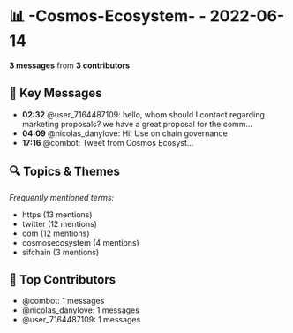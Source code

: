 # 📊 -Cosmos-Ecosystem- - 2022-06-14
**3 messages** from **3 contributors**

## 💬 Key Messages
- **02:32** @user_7164487109: hello, whom should I contact regarding marketing proposals? we have a great proposal for the comm...
- **04:09** @nicoIas_danyIove: Hi! Use on chain governance
- **17:16** @combot: [‌‌‌‌‎⁠](https://twitter.com/CosmosEcosystem/status/1536759530113089536)Tweet from Cosmos Ecosyst...

## 🔍 Topics & Themes
*Frequently mentioned terms:*
- https (13 mentions)
- twitter (12 mentions)
- com (12 mentions)
- cosmosecosystem (4 mentions)
- sifchain (3 mentions)

## 👥 Top Contributors
- @combot: 1 messages
- @nicoIas_danyIove: 1 messages
- @user_7164487109: 1 messages